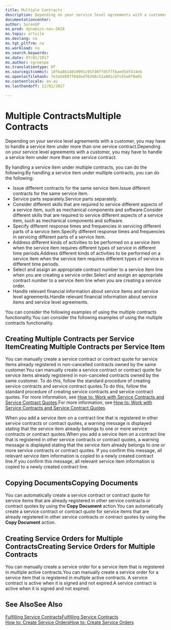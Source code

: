 ```yaml
---
title: Multiple Contracts
description: Depending on your service level agreements with a customer, you may have to handle a service item under more than one service contract.
documentationcenter: 
author: SorenGP
ms.prod: dynamics-nav-2018
ms.topic: article
ms.devlang: na
ms.tgt_pltfrm: na
ms.workload: na
ms.search.keywords: 
ms.date: 07/01/2017
ms.author: sgroespe
ms.translationtype: HT
ms.sourcegitcommit: 1dfba8b14019991c95f40ffd5f7fbaed5df414eb
ms.openlocfilehash: 7e3a5d897f8dded76340c51a001cb7c65e6f0a01
ms.contentlocale: en-au
ms.lasthandoff: 12/01/2017

---
```

# <a name="multiple-contracts"></a><span data-ttu-id="80a73-103">Multiple Contracts</span><span class="sxs-lookup"><span data-stu-id="80a73-103">Multiple Contracts</span></span>
<span data-ttu-id="80a73-104">Depending on your service level agreements with a customer, you may have to handle a service item under more than one service contract.</span><span class="sxs-lookup"><span data-stu-id="80a73-104">Depending on your service level agreements with a customer, you may have to handle a service item under more than one service contract.</span></span>  
  
<span data-ttu-id="80a73-105">By handling a service item under multiple contracts, you can do the following:</span><span class="sxs-lookup"><span data-stu-id="80a73-105">By handling a service item under multiple contracts, you can do the following:</span></span>  
  
* <span data-ttu-id="80a73-106">Issue different contracts for the same service item.</span><span class="sxs-lookup"><span data-stu-id="80a73-106">Issue different contracts for the same service item.</span></span>  
* <span data-ttu-id="80a73-107">Service parts separately.</span><span class="sxs-lookup"><span data-stu-id="80a73-107">Service parts separately.</span></span>  
* <span data-ttu-id="80a73-108">Consider different skills that are required to service different aspects of a service item, such as mechanical components and software.</span><span class="sxs-lookup"><span data-stu-id="80a73-108">Consider different skills that are required to service different aspects of a service item, such as mechanical components and software.</span></span>  
* <span data-ttu-id="80a73-109">Specify different response times and frequencies in servicing different parts of a service item.</span><span class="sxs-lookup"><span data-stu-id="80a73-109">Specify different response times and frequencies in servicing different parts of a service item.</span></span>  
* <span data-ttu-id="80a73-110">Address different kinds of activities to be performed on a service item when the service item requires different types of service in different time periods.</span><span class="sxs-lookup"><span data-stu-id="80a73-110">Address different kinds of activities to be performed on a service item when the service item requires different types of service in different time periods.</span></span>  
* <span data-ttu-id="80a73-111">Select and assign an appropriate contract number to a service item line when you are creating a service order.</span><span class="sxs-lookup"><span data-stu-id="80a73-111">Select and assign an appropriate contract number to a service item line when you are creating a service order.</span></span>  
* <span data-ttu-id="80a73-112">Handle relevant financial information about service items and service level agreements.</span><span class="sxs-lookup"><span data-stu-id="80a73-112">Handle relevant financial information about service items and service level agreements.</span></span>  
  
<span data-ttu-id="80a73-113">You can consider the following examples of using the multiple contracts functionality.</span><span class="sxs-lookup"><span data-stu-id="80a73-113">You can consider the following examples of using the multiple contracts functionality.</span></span>  
  
## <a name="creating-multiple-contracts-per-service-item"></a><span data-ttu-id="80a73-114">Creating Multiple Contracts per Service Item</span><span class="sxs-lookup"><span data-stu-id="80a73-114">Creating Multiple Contracts per Service Item</span></span>  
<span data-ttu-id="80a73-115">You can manually create a service contract or contract quote for service items already registered in non-cancelled contracts owned by the same customer.</span><span class="sxs-lookup"><span data-stu-id="80a73-115">You can manually create a service contract or contract quote for service items already registered in non-canceled contracts owned by the same customer.</span></span> <span data-ttu-id="80a73-116">To do this, follow the standard procedure of creating service contracts and service contract quotes.</span><span class="sxs-lookup"><span data-stu-id="80a73-116">To do this, follow the standard procedure of creating service contracts and service contract quotes.</span></span> <span data-ttu-id="80a73-117">For more information, see [How to: Work with Service Contracts and Service Contract Quotes](service-how-to-create-service-contracts-and-service-contract-quotes.md).</span><span class="sxs-lookup"><span data-stu-id="80a73-117">For more information, see [How to: Work with Service Contracts and Service Contract Quotes](service-how-to-create-service-contracts-and-service-contract-quotes.md).</span></span>  
  
<span data-ttu-id="80a73-118">When you add a service item on a contract line that is registered in other service contracts or contract quotes, a warning message is displayed stating that the service item already belongs to one or more service contracts or contract quotes.</span><span class="sxs-lookup"><span data-stu-id="80a73-118">When you add a service item on a contract line that is registered in other service contracts or contract quotes, a warning message is displayed stating that the service item already belongs to one or more service contracts or contract quotes.</span></span> <span data-ttu-id="80a73-119">If you confirm this message, all relevant service item information is copied to a newly created contract line.</span><span class="sxs-lookup"><span data-stu-id="80a73-119">If you confirm this message, all relevant service item information is copied to a newly created contract line.</span></span>  
  
## <a name="copying-documents"></a><span data-ttu-id="80a73-120">Copying Documents</span><span class="sxs-lookup"><span data-stu-id="80a73-120">Copying Documents</span></span>  
<span data-ttu-id="80a73-121">You can automatically create a service contract or contract quote for service items that are already registered in other service contracts or contract quotes by using the **Copy Document** action.</span><span class="sxs-lookup"><span data-stu-id="80a73-121">You can automatically create a service contract or contract quote for service items that are already registered in other service contracts or contract quotes by using the **Copy Document** action.</span></span>  
  
## <a name="creating-service-orders-for-multiple-contracts"></a><span data-ttu-id="80a73-122">Creating Service Orders for Multiple Contracts</span><span class="sxs-lookup"><span data-stu-id="80a73-122">Creating Service Orders for Multiple Contracts</span></span>  
<span data-ttu-id="80a73-123">You can manually create a service order for a service item that is registered in multiple active contracts.</span><span class="sxs-lookup"><span data-stu-id="80a73-123">You can manually create a service order for a service item that is registered in multiple active contracts.</span></span> <span data-ttu-id="80a73-124">A service contract is active when it is signed and not expired.</span><span class="sxs-lookup"><span data-stu-id="80a73-124">A service contract is active when it is signed and not expired.</span></span>  
  
## <a name="see-also"></a><span data-ttu-id="80a73-125">See Also</span><span class="sxs-lookup"><span data-stu-id="80a73-125">See Also</span></span>  
[<span data-ttu-id="80a73-126">Fulfilling Service Contracts</span><span class="sxs-lookup"><span data-stu-id="80a73-126">Fulfilling Service Contracts</span></span>](service-fulfill-service-contracts.md)  
[<span data-ttu-id="80a73-127">How to: Create Service Orders</span><span class="sxs-lookup"><span data-stu-id="80a73-127">How to: Create Service Orders</span></span>](service-how-to-create-service-orders.md)  

